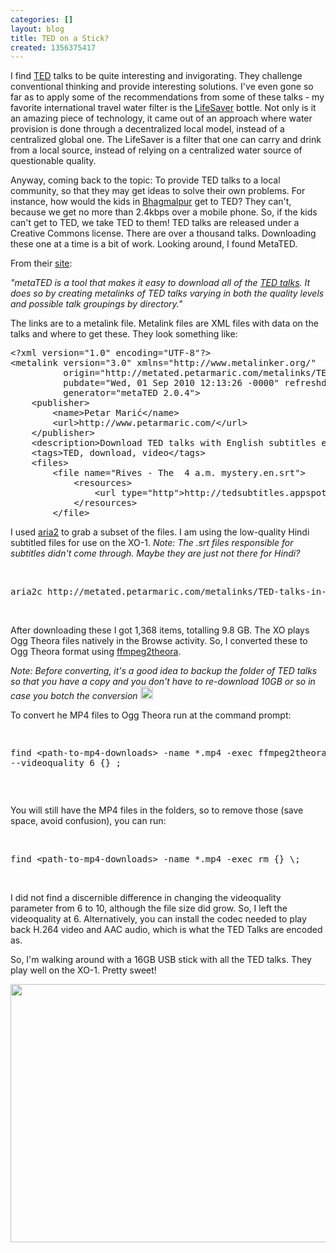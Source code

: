 ```yaml
---
categories: []
layout: blog
title: TED on a Stick?
created: 1356375417
---
```

<p>I find <a href="http://www.ted.com" target="_blank">TED</a> talks to be quite interesting and invigorating. They challenge conventional thinking and provide interesting solutions. I&#39;ve even gone so far as to apply some of the recommendations from some of these talks - my favorite international travel water filter is the <a href="http://www.ted.com/talks/michael_pritchard_invents_a_water_filter.html" target="_blank">LifeSaver</a> bottle. Not only is it an amazing piece of technology, it came out of an approach where water provision is done through a decentralized local model, instead of a centralized global one. The LifeSaver is a filter that one can carry and drink from a local source, instead of relying on a centralized water source of questionable quality.</p>
<p>Anyway, coming back to the topic: To provide TED talks to a local community, so that they may get ideas to solve their own problems. For instance, how would the kids in <a href="http://bhagmalpur.wordpress.com" target="_blank">Bhagmalpur</a> get to TED? They can&#39;t, because we get no more than 2.4kbps over a mobile phone. So, if the kids can&#39;t get to TED, we take TED to them! TED talks are released under a Creative Commons license. There are over a thousand talks. Downloading these one at a time is a bit of work. Looking around, I found MetaTED.</p>
<p>From their <a href="http://metated.petarmaric.com/" target="_blank">site</a>:</p>
<p class="rteindent1"><em>&quot;metaTED is a tool that makes it easy to download all of the <a href="http://www.ted.com/">TED talks</a>. It does so by creating metalinks of TED talks varying in both the quality levels and possible talk groupings by directory.&quot;</em></p>
<p>The links are to a metalink file. Metalink files are XML files with data on the talks and where to get these. They look something like:</p>
<pre class="rteindent1">
&lt;?xml version=&quot;1.0&quot; encoding=&quot;UTF-8&quot;?&gt;
&lt;metalink version=&quot;3.0&quot; xmlns=&quot;http://www.metalinker.org/&quot;
          origin=&quot;http://metated.petarmaric.com/metalinks/TED-talks-in-high-quality.en.metalink&quot; type=&quot;dynamic&quot;
          pubdate=&quot;Wed, 01 Sep 2010 12:13:26 -0000&quot; refreshdate=&quot;Wed, 19 Dec 2012 02:00:10 -0000&quot;
          generator=&quot;metaTED 2.0.4&quot;&gt;
    &lt;publisher&gt;
        &lt;name&gt;Petar Marić&lt;/name&gt;
        &lt;url&gt;http://www.petarmaric.com/&lt;/url&gt;
    &lt;/publisher&gt;
    &lt;description&gt;Download TED talks with English subtitles encoded in high quality&lt;/description&gt;
    &lt;tags&gt;TED, download, video&lt;/tags&gt;
    &lt;files&gt;
        &lt;file name=&quot;Rives - The  4 a.m. mystery.en.srt&quot;&gt;
            &lt;resources&gt;
                &lt;url type=&quot;http&quot;&gt;http://tedsubtitles.appspot.com/getsubtitles?langcode=en&amp;amp;tedurl=http://www.ted.com/talks/rives_on_4_a_m.html&lt;/url&gt;
            &lt;/resources&gt;
        &lt;/file&gt;</pre>
<p>I used <a href="http://aria2.sourceforge.net/" target="_blank">aria2</a> to grab a subset of the files. I am using the low-quality Hindi subtitled files for use on the XO-1. <em>Note: The .srt files responsible for subtitles didn&#39;t come through.</em> <em>Maybe they are just not there for Hindi?</em></p>
<p>&nbsp;</p>
<pre class="rteindent1">
aria2c http://metated.petarmaric.com/metalinks/TED-talks-in-standard-quality.hi.metalink</pre>
<p>&nbsp;</p>
<p>After downloading these I got 1,368 items, totalling 9.8 GB. The XO plays Ogg Theora files natively in the Browse activity. So, I converted these to Ogg Theora format using <a href="http://v2v.cc/~j/ffmpeg2theora/" target="_blank">ffmpeg2theora</a>.</p>
<p><em>Note: Before converting, it&#39;s a good idea to backup the folder of TED talks so that you have a copy and you don&#39;t have to re-download 10GB or so in case you botch the conversion </em><img alt="smiley" height="20" src="http://www.olpcsf.org/sites/all/libraries/ckeditor/plugins/smiley/images/regular_smile.gif" title="smiley" width="20" /></p>
<p>To convert he MP4 files to Ogg Theora run at the command prompt:</p>
<pre class="rteindent1">

find &lt;path-to-mp4-downloads&gt; -name *.mp4 -exec ffmpeg2theora --videoquality 6 {} \;
</pre>
<p>&nbsp;</p>
<p>You will still have the MP4 files in the folders, so to remove those (save space, avoid confusion), you can run:</p>
<p>&nbsp;</p>
<pre class="rteindent1">
find &lt;path-to-mp4-downloads&gt; -name *.mp4 -exec rm {} \;</pre>
<p>&nbsp;</p>
<p>I did not find a discernible difference in changing the videoquality parameter from 6 to 10, although the file size did grow. So, I left the videoquality at 6. Alternatively, you can install the codec needed to play back H.264 video and AAC audio, which is what the TED Talks are encoded as.</p>
<p>So, I&#39;m walking around with a 16GB USB stick with all the TED talks. They play well on the XO-1. Pretty sweet!</p>
<p><img alt="" src="{{ site.baseurl }}/sites/default/files/u8/20121224_093559.jpg" style="width: 550px; height: 413px;" /></p>
